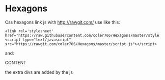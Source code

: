 Hexagons
========

Css hexagons
link js with http://rawgit.com/
use like this:
<script src="//ajax.googleapis.com/ajax/libs/jquery/1.11.1/jquery.min.js"></script>
	<link rel='stylesheet' href='https://raw.githubusercontent.com/coler706/Hexagons/master/style.css'/>
	<script type="text/javascript" src="https://rawgit.com/coler706/Hexagons/master/script.js"></script>
and:

<div class="hex" id="hex">        
<p>CONTENT</p>
<p>the extra divs are added by the js</p>
        <a href="#"></a>   
    </div>
